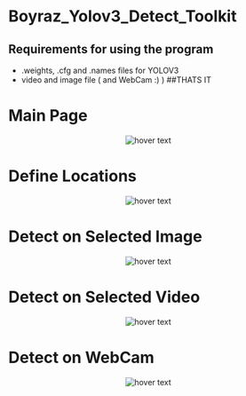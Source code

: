 # Boyraz_Yolov3_Detect_Toolkit


## Requirements for using the program
- .weights, .cfg and .names files for YOLOV3
- video and image file ( and WebCam :) )
##THATS IT

<p align="center"><h1>Main Page</h1></p>
<p align="center">
  <img src="https://user-images.githubusercontent.com/82450697/115584156-3a9b7d80-a2d3-11eb-9083-d2b9186d91da.PNG"  title="hover text">
</p>

<p align="center"><h1>Define Locations
</h1></p>
<p align="center">
  <img src="https://user-images.githubusercontent.com/82450697/115584573-8b12db00-a2d3-11eb-9015-7fc3de39d172.PNG"  title="hover text">
</p>





<p align="center"><h1>Detect on Selected Image</h1></p>
<p align="center">
  <img src="https://user-images.githubusercontent.com/82450697/115584805-c0b7c400-a2d3-11eb-8506-cf0c89e0af42.PNG"  title="hover text">
</p>


<p align="center"><h1>Detect on Selected Video</h1></p>
<p align="center">

  <img src="https://user-images.githubusercontent.com/82450697/115584928-da590b80-a2d3-11eb-9127-8f68a79c4dd1.PNG"  title="hover text">
</p>


<p align="center"><h1>Detect on WebCam</h1></p>
<p align="center">

  <img src="https://user-images.githubusercontent.com/82450697/115585001-eb098180-a2d3-11eb-9036-88d9b96bdb77.PNG"  title="hover text">
</p>

